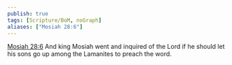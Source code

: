 ```yaml
---
publish: true
tags: [Scripture/BoM, noGraph]
aliases: ["Mosiah 28:6"]
---
```

[Mosiah 28:6](https://churchofjesuschrist.org/study/scriptures/bofm/mosiah/28?lang=eng&id=p6#p6) And king Mosiah went and inquired of the Lord if he should let his sons go up among the Lamanites to preach the word.
